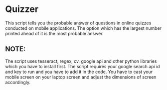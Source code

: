 # Quizzer

This script tells you the probable answer of questions in online quizzes conducted on mobile applications.
The option which has the largest number printed ahead of it is the most probable answer.

## NOTE:
The script uses tesseract, regex, cv, google api and other python libraries which you have to install first.
The script requires your google search api id and key to run and you have to add it in the code.
You have to cast your mobile screen on your laptop screen and adjust the dimensions of screen accordingly.
